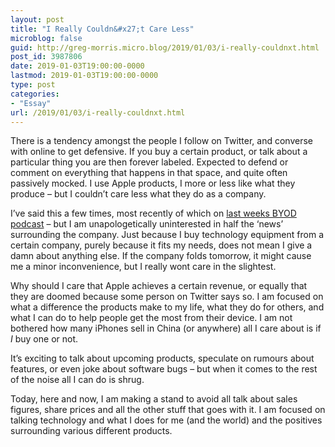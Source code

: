 ```yaml
---
layout: post
title: "I Really Couldn&#x27;t Care Less"
microblog: false
guid: http://greg-morris.micro.blog/2019/01/03/i-really-couldnxt.html
post_id: 3987806
date: 2019-01-03T19:00:00-0000
lastmod: 2019-01-03T19:00:00-0000
type: post
categories:
- "Essay"
url: /2019/01/03/i-really-couldnxt.html
---
```

<!--kg-card-begin: html--><p><!--kg-card-begin: html--></p>
<p>There is a tendency amongst the people I follow on Twitter, and converse with online to get defensive. If you buy a certain product, or talk about a particular thing you are then forever labeled. Expected to defend or comment on everything that happens in that space, and quite often passively mocked. I use Apple products, I more or less like what they produce – but I couldn’t care less what they do as a company.</p>
<p>I’ve said this a few times, most recently of which on <a href="https://www.byodpodcast.com/episodes/episode-81-unapologetically-meh/31/12/2018">last weeks BYOD podcast</a> – but I am unapologetically uninterested in half the ‘news’ surrounding the company. Just because I buy technology equipment from a certain company, purely because it fits my needs, does not mean I give a damn about anything else. If the company folds tomorrow, it might cause me a minor inconvenience, but I really wont care in the slightest.</p>
<p>Why should I care that Apple achieves a certain revenue, or equally that they are doomed because some person on Twitter says so. I am focused on what a difference the products make to my life, what they do for others, and what I can do to help people get the most from their device. I am not bothered how many iPhones sell in China (or anywhere) all I care about is if <em>I</em> buy one or not.</p>
<p>It’s exciting to talk about upcoming products, speculate on rumours about features, or even joke about software bugs – but when it comes to the rest of the noise all I can do is shrug.</p>
<p>Today, here and now, I am making a stand to avoid all talk about sales figures, share prices and all the other stuff that goes with it. I am focused on talking technology and what I does for me (and the world) and the positives surrounding various different products.</p>
<p><!--kg-card-end: html--></p>
<!--kg-card-end: html-->
